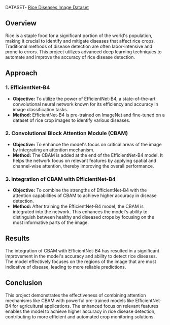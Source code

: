DATASET- [Rice Diseases Image Dataset](https://www.kaggle.com/datasets/minhhuy2810/rice-diseases-image-dataset)

## **Overview**

Rice is a staple food for a significant portion of the world's population, making it crucial to identify and mitigate diseases that affect rice crops. Traditional methods of disease detection are often labor-intensive and prone to errors. This project utilizes advanced deep learning techniques to automate and improve the accuracy of rice disease detection.

## **Approach**

### **1. EfficientNet-B4**
- **Objective:** To utilize the power of EfficientNet-B4, a state-of-the-art convolutional neural network known for its efficiency and accuracy in image classification tasks.
- **Method:** EfficientNet-B4 is pre-trained on ImageNet and fine-tuned on a dataset of rice crop images to identify various diseases.

### **2. Convolutional Block Attention Module (CBAM)**
- **Objective:** To enhance the model's focus on critical areas of the image by integrating an attention mechanism.
- **Method:** The CBAM is added at the end of the EfficientNet-B4 model. It helps the network focus on relevant features by applying spatial and channel-wise attention, thereby improving the overall performance.

### **3. Integration of CBAM with EfficientNet-B4**
- **Objective:** To combine the strengths of EfficientNet-B4 with the attention capabilities of CBAM to achieve higher accuracy in disease detection.
- **Method:** After training the EfficientNet-B4 model, the CBAM is integrated into the network. This enhances the model's ability to distinguish between healthy and diseased crops by focusing on the most informative parts of the image.

## **Results**

The integration of CBAM with EfficientNet-B4 has resulted in a significant improvement in the model's accuracy and ability to detect rice diseases. The model effectively focuses on the regions of the image that are most indicative of disease, leading to more reliable predictions.

## **Conclusion**

This project demonstrates the effectiveness of combining attention mechanisms like CBAM with powerful pre-trained models like EfficientNet-B4 for agricultural applications. The enhanced focus on relevant features enables the model to achieve higher accuracy in rice disease detection, contributing to more efficient and automated crop monitoring solutions.

 

